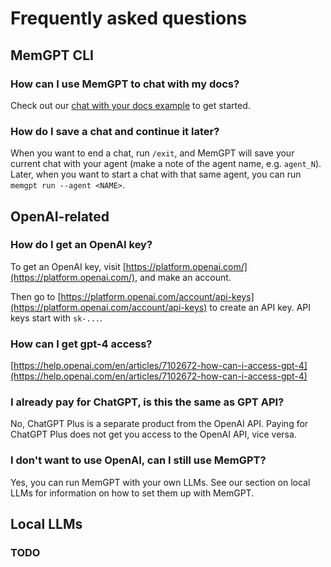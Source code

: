 # Frequently asked questions

## MemGPT CLI

### How can I use MemGPT to chat with my docs?

Check out our [chat with your docs example](../example_data) to get started.

### How do I save a chat and continue it later?

When you want to end a chat, run `/exit`, and MemGPT will save your current chat with your agent (make a note of the agent name, e.g. `agent_N`). Later, when you want to start a chat with that same agent, you can run `memgpt run --agent <NAME>`.

## OpenAI-related

### How do I get an OpenAI key?

To get an OpenAI key, visit [https://platform.openai.com/](https://platform.openai.com/), and make an account.

Then go to [https://platform.openai.com/account/api-keys](https://platform.openai.com/account/api-keys) to create an API key. API keys start with `sk-...`.

### How can I get gpt-4 access?

[https://help.openai.com/en/articles/7102672-how-can-i-access-gpt-4](https://help.openai.com/en/articles/7102672-how-can-i-access-gpt-4)

### I already pay for ChatGPT, is this the same as GPT API?

No, ChatGPT Plus is a separate product from the OpenAI API. Paying for ChatGPT Plus does not get you access to the OpenAI API, vice versa.

### I don't want to use OpenAI, can I still use MemGPT?

Yes, you can run MemGPT with your own LLMs. See our section on local LLMs for information on how to set them up with MemGPT.

## Local LLMs

### TODO
